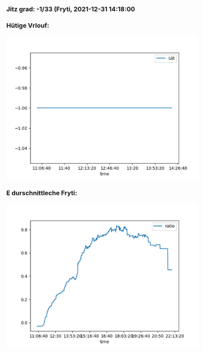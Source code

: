 ### Jitz grad: -1/33 (Fryti, 2021-12-31 14:18:00

### Hütige Vrlouf:
![Graph](Today.png)

### E durschnittleche Fryti:
![Graph](Fryti.png)